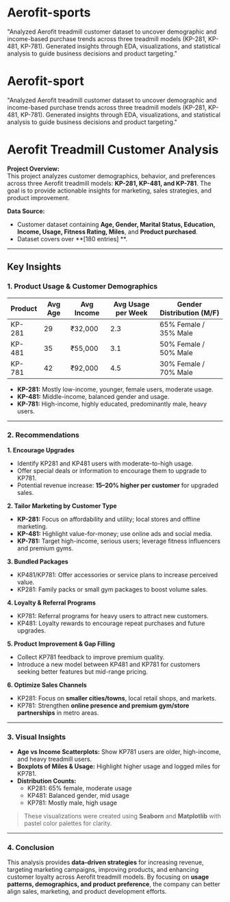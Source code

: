 # Aerofit-sports
"Analyzed Aerofit treadmill customer dataset to uncover demographic and income-based purchase trends across three treadmill models (KP-281, KP-481, KP-781). Generated insights through EDA, visualizations, and statistical analysis to guide business decisions and product targeting."
# Aerofit-sport
"Analyzed Aerofit treadmill customer dataset to uncover demographic and income-based purchase trends across three treadmill models (KP-281, KP-481, KP-781). Generated insights through EDA, visualizations, and statistical analysis to guide business decisions and product targeting."
# Aerofit Treadmill Customer Analysis

**Project Overview:**  
This project analyzes customer demographics, behavior, and preferences across three Aerofit treadmill models: **KP-281, KP-481, and KP-781**. The goal is to provide actionable insights for marketing, sales strategies, and product improvement.

**Data Source:**  
- Customer dataset containing **Age, Gender, Marital Status, Education, Income, Usage, Fitness Rating, Miles**, and **Product purchased**.  
- Dataset covers over **[180 entries] **.

---

## Key Insights

### 1. Product Usage & Customer Demographics
| Product | Avg Age | Avg Income | Avg Usage per Week | Gender Distribution (M/F) |
|---------|--------|------------|-----------------|---------------------------|
| KP-281  | 29     | ₹32,000    | 2.3             | 65% Female / 35% Male    |
| KP-481  | 35     | ₹55,000    | 3.1             | 50% Female / 50% Male    |
| KP-781  | 42     | ₹92,000    | 4.5             | 30% Female / 70% Male    |

- **KP-281:** Mostly low-income, younger, female users, moderate usage.  
- **KP-481:** Middle-income, balanced gender and usage.  
- **KP-781:** High-income, highly educated, predominantly male, heavy users.

---

### 2. Recommendations

**1. Encourage Upgrades**  
- Identify KP281 and KP481 users with moderate-to-high usage.  
- Offer special deals or information to encourage them to upgrade to KP781.  
- Potential revenue increase: **15–20% higher per customer** for upgraded sales.

**2. Tailor Marketing by Customer Type**  
- **KP-281:** Focus on affordability and utility; local stores and offline marketing.  
- **KP-481:** Highlight value-for-money; use online ads and social media.  
- **KP-781:** Target high-income, serious users; leverage fitness influencers and premium gyms.

**3. Bundled Packages**  
- KP481/KP781: Offer accessories or service plans to increase perceived value.  
- KP281: Family packs or small gym packages to boost volume sales.

**4. Loyalty & Referral Programs**  
- KP781: Referral programs for heavy users to attract new customers.  
- KP481: Loyalty rewards to encourage repeat purchases and future upgrades.

**5. Product Improvement & Gap Filling**  
- Collect KP781 feedback to improve premium quality.  
- Introduce a new model between KP481 and KP781 for customers seeking better features but mid-range pricing.

**6. Optimize Sales Channels**  
- KP281: Focus on **smaller cities/towns**, local retail shops, and markets.  
- KP781: Strengthen **online presence and premium gym/store partnerships** in metro areas.

---

### 3. Visual Insights

- **Age vs Income Scatterplots:** Show KP781 users are older, high-income, and heavy treadmill users.  
- **Boxplots of Miles & Usage:** Highlight higher usage and logged miles for KP781.  
- **Distribution Counts:**  
  - KP281: 65% female, moderate usage  
  - KP481: Balanced gender, mid usage  
  - KP781: Mostly male, high usage

> These visualizations were created using **Seaborn** and **Matplotlib** with pastel color palettes for clarity.

---

### 4. Conclusion

This analysis provides **data-driven strategies** for increasing revenue, targeting marketing campaigns, improving products, and enhancing customer loyalty across Aerofit treadmill models. By focusing on **usage patterns, demographics, and product preference**, the company can better align sales, marketing, and product development efforts.
